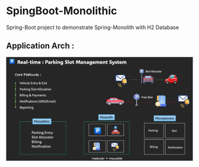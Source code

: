 # SpingBoot-Monolithic
Spring-Boot project to demonstrate Spring-Monolith with H2 Database

## Application Arch : 

![ARCH](https://github.com/kaleshrikant/SpingBoot-Modulith/blob/master/smart-parking-system/src/main/resources/static/Overview.png)   
